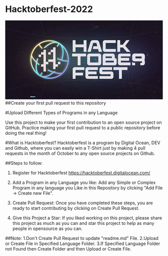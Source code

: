 # Hacktoberfest-2022

![Alt text](hacktoberfest.webp)
##Create your first pull request to this repository 


#Upload Different Types of Programs in any Language

Use this project to make your first contribution to an open source project on GitHub. Practice making your first pull request to a public repository before doing the real thing!

#What is Hacktoberfest?
Hacktoberfest is a program by Digital Ocean, DEV and Github, where you can easily win a T-Shirt just by making 4 pull requests in the month of October to any open source projects on Github.

##Steps to follow:

1. Register for Hacktoberfest
https://hacktoberfest.digitalocean.com/

2. Add a Program in any Language you like:
Add any Simple or Complex Program in any language you Like in this Repository by clicking "Add File -> Create new File".

3. Create Pull Request:
Once you have completed these steps, you are ready to start contributing by clicking on Create Pull Request.

4. Give this Project a Star:
If you liked working on this project, please share this project as much as you can and star this project to help as many people in opensource as you can.

##Note:
1.Don't Create Pull Request to update "readme.md" File.
2.Upload or Create File in Specified Language Folder.
3.If Specified Language Folder not Found then Create Folder and then Upload or Create File.

